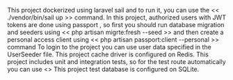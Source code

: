 This project dockerized using laravel sail and to run it, 
you can use the << ./vendor/bin/sail up >> command.
In this project, authorized users with JWT tokens are done using passport , 
so first you should run database migration and seeders using << php artisan migrte:fresh --seed >> 
and then create a personal access client using << php artisan passport:client --personal >> command
To login to the project you can use user data specified in the UserSeeder file.
This project cache driver is configured on Redis.
This project includes unit and integration tests, so for the test route automatically you can use <<php artisan test >>
This project test database is configured on SQLite.
